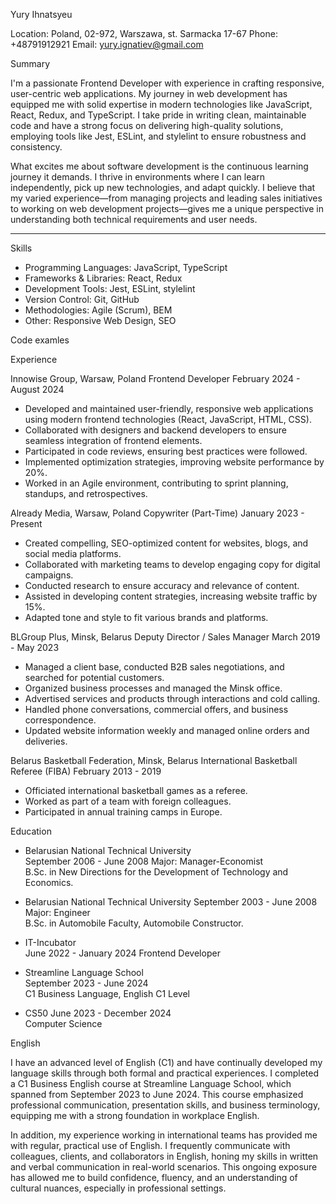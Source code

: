Yury Ihnatsyeu

Location: Poland, 02-972, Warszawa, st. Sarmacka 17-67
Phone: +48791912921
Email: yury.ignatiev@gmail.com

Summary

I'm a passionate Frontend Developer with experience in crafting responsive,
user-centric web applications. My journey in web development has equipped me
with solid expertise in modern technologies like JavaScript, React, Redux, and
TypeScript. I take pride in writing clean, maintainable code and have a strong
focus on delivering high-quality solutions, employing tools like Jest, ESLint,
and stylelint to ensure robustness and consistency.

What excites me about software development is the continuous learning journey
it demands. I thrive in environments where I can learn independently, pick up
new technologies, and adapt quickly. I believe that my varied experience—from
managing projects and leading sales initiatives to working on web development
projects—gives me a unique perspective in understanding both technical
requirements and user needs.

---

Skills

- Programming Languages: JavaScript, TypeScript
- Frameworks & Libraries: React, Redux
- Development Tools: Jest, ESLint, stylelint
- Version Control: Git, GitHub
- Methodologies: Agile (Scrum), BEM
- Other: Responsive Web Design, SEO


Code examles

Experience

Innowise Group, Warsaw, Poland
Frontend Developer
February 2024 - August 2024

- Developed and maintained user-friendly, responsive web applications using modern frontend technologies (React, JavaScript, HTML, CSS).
- Collaborated with designers and backend developers to ensure seamless integration of frontend elements.
- Participated in code reviews, ensuring best practices were followed.
- Implemented optimization strategies, improving website performance by 20%.
- Worked in an Agile environment, contributing to sprint planning, standups, and retrospectives.

Already Media, Warsaw, Poland
Copywriter (Part-Time)
January 2023 - Present

- Created compelling, SEO-optimized content for websites, blogs, and social media platforms.
- Collaborated with marketing teams to develop engaging copy for digital campaigns.
- Conducted research to ensure accuracy and relevance of content.
- Assisted in developing content strategies, increasing website traffic by 15%.
- Adapted tone and style to fit various brands and platforms.

BLGroup Plus, Minsk, Belarus
Deputy Director / Sales Manager
March 2019 - May 2023

- Managed a client base, conducted B2B sales negotiations, and searched for potential customers.
- Organized business processes and managed the Minsk office.
- Advertised services and products through interactions and cold calling.
- Handled phone conversations, commercial offers, and business correspondence.
- Updated website information weekly and managed online orders and deliveries.

Belarus Basketball Federation, Minsk, Belarus
International Basketball Referee (FIBA)
February 2013 - 2019

- Officiated international basketball games as a referee.
- Worked as part of a team with foreign colleagues.
- Participated in annual training camps in Europe.

Education

- Belarusian National Technical University  
  September 2006 - June 2008
  Major: Manager-Economist  
  B.Sc. in New Directions for the Development of Technology and Economics.

- Belarusian National Technical University 
  September 2003 - June 2008 
  Major: Engineer  
  B.Sc. in Automobile Faculty, Automobile Constructor.

- IT-Incubator  
  June 2022 - January 2024 
  Frontend Developer

- Streamline Language School  
  September 2023 - June 2024  
  C1 Business Language, English C1 Level

- CS50
  June 2023 - December 2024  
  Computer Science

English

I have an advanced level of English (C1) and have continually developed my language skills through both
formal and practical experiences. I completed a C1 Business English course at Streamline Language School,
which spanned from September 2023 to June 2024. This course emphasized professional communication,
presentation skills, and business terminology, equipping me with a strong foundation in workplace English.

In addition, my experience working in international teams has provided me with regular, practical use of English.
I frequently communicate with colleagues, clients, and collaborators in English, honing my skills in written and
verbal communication in real-world scenarios. This ongoing exposure has allowed me to build confidence, fluency,
and an understanding of cultural nuances, especially in professional settings.